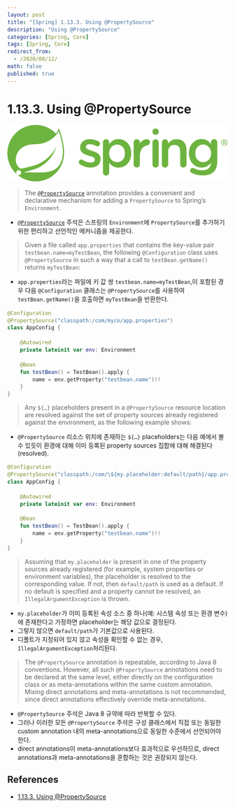 ```yaml
---
layout: post
title: "[Spring] 1.13.3. Using @PropertySource"
description: "Using @PropertySource"
categories: [Spring, Core]
tags: [Spring, Core]
redirect_from:
  - /2020/08/12/
math: false
published: true
---
```


# 1.13.3. Using @PropertySource

<img src="/assets/img/posts/logos/spring-logo.svg">

> The [`@PropertySource`](https://docs.spring.io/spring-framework/docs/5.2.7.RELEASE/javadoc-api/org/springframework/context/annotation/PropertySource.html) annotation provides a convenient and declarative mechanism for adding a `PropertySource` to Spring’s `Environment`.

- [`@PropertySource`](https://docs.spring.io/spring-framework/docs/5.2.7.RELEASE/javadoc-api/org/springframework/context/annotation/PropertySource.html) 주석은 스프링의 `Environment`에 `PropertySource`를 추가하기 위한 편리하고 선언적인 메커니즘을 제공한다.

> Given a file called `app.properties` that contains the key-value pair `testbean.name=myTestBean`, the following `@Configuration` class uses `@PropertySource` in such a way that a call to `testBean.getName()` returns `myTestBean`:

- `app.properties`라는 파일에 키 값 쌍 `testbean.name=myTestBean`,이 포함된 경우 다음 `@Configuration` 클래스는 `@PropertySource`를 사용하여 `testBean.getName()`을 호출하면 `myTestBean`을 반환한다.

```kotlin
@Configuration
@PropertySource("classpath:/com/myco/app.properties")
class AppConfig {

    @Autowired
    private lateinit var env: Environment

    @Bean
    fun testBean() = TestBean().apply {
        name = env.getProperty("testbean.name")!!
    }
}
```

> Any `${…}` placeholders present in a `@PropertySource` resource location are resolved against the set of property sources already registered against the environment, as the following example shows:

- `@PropertySource` 리소스 위치에 존재하는 `${…}` placeholders는 다음 예에서 볼 수 있듯이 환경에 대해 이미 등록된 property sources 집합에 대해 해결된다(resolved).

```kotlin
@Configuration
@PropertySource("classpath:/com/\${my.placeholder:default/path}/app.properties")
class AppConfig {

    @Autowired
    private lateinit var env: Environment

    @Bean
    fun testBean() = TestBean().apply {
        name = env.getProperty("testbean.name")!!
    }
}
```

> Assuming that `my.placeholder` is present in one of the property sources already registered (for example, system properties or environment variables), the placeholder is resolved to the corresponding value. If not, then `default/path` is used as a default. If no default is specified and a property cannot be resolved, an `IllegalArgumentException` is thrown.

- `my.placeholder`가 이미 등록된 속성 소스 중 하나(예: 시스템 속성 또는 환경 변수)에 존재한다고 가정하면 placeholder는 해당 값으로 결정된다.
- 그렇지 않으면 `default/path`가 기본값으로 사용된다.
- 디폴트가 지정되어 있지 않고 속성을 확인할 수 없는 경우, `IllegalArgumentException`처리된다.

> The `@PropertySource` annotation is repeatable, according to Java 8 conventions. However, all such `@PropertySource` annotations need to be declared at the same level, either directly on the configuration class or as meta-annotations within the same custom annotation. Mixing direct annotations and meta-annotations is not recommended, since direct annotations effectively override meta-annotations.

- `@PropertySource` 주석은 Java 8 규약에 따라 반복할 수 있다.
- 그러나 이러한 모든 `@PropertySource` 주석은 구성 클래스에서 직접 또는 동일한 custom annotation 내의 meta-annotations으로 동일한 수준에서 선언되어야 한다.
- direct annotations이 meta-annotations보다 효과적으로 우선하므로, direct annotations과 meta-annotations을 혼합하는 것은 권장되지 않는다.

## References

- [1.13.3. Using @PropertySource](https://docs.spring.io/spring/docs/current/spring-framework-reference/core.html#beans-using-propertysource)
